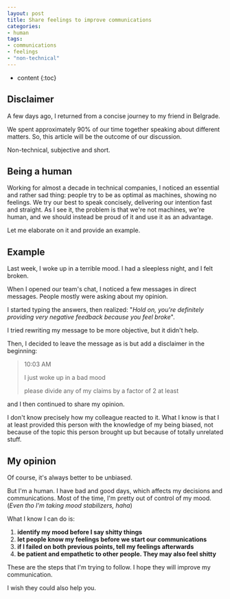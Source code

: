 ```yaml
---
layout: post
title: Share feelings to improve communications
categories:
- human
tags:
- communications
- feelings
- "non-technical"
---
```


* content
{:toc}

## Disclaimer

A few days ago, I returned from a concise journey to my friend in Belgrade.

We spent approximately 90% of our time together speaking about different matters.
So, this article will be the outcome of our discussion.

Non-technical, subjective and short.

## Being a human

Working for almost a decade in technical companies, I noticed an essential and rather sad thing: people try to be as optimal as machines, showing no feelings.
We try our best to speak concisely, delivering our intention fast and straight. As I see it, the problem is that we're not machines, we're human, and we should instead be proud of it and use it as an advantage.

Let me elaborate on it and provide an example.

## Example

Last week, I woke up in a terrible mood. I had a sleepless night, and I felt broken.

When I opened our team's chat, I noticed a few messages in direct messages. People mostly were asking about my opinion.

I started typing the answers, then realized: "_Hold on, you're definitely providing very negative feedback because you feel broke_".

I tried rewriting my message to be more objective, but it didn't help.

Then, I decided to leave the message as is but add a disclaimer in the beginning:

> 10:03 AM
>
> I just woke up in a bad mood
>
> please divide any of my claims by a factor of 2 at least

and I then continued to share my opinion.

I don't know precisely how my colleague reacted to it. What I know is that I at least provided this person with the knowledge of my being biased, not because of the topic this person brought up but because of totally unrelated stuff.

## My opinion

Of course, it's always better to be unbiased.

But I'm a human. I have bad and good days, which affects my decisions and communications.
Most of the time, I'm pretty out of control of my mood. (_Even tho I'm taking mood stabilizers, haha_)

What I know I can do is:
1. **identify my mood before I say shitty things**
2. **let people know my feelings before we start our communications**
3. **if I failed on both previous points, tell my feelings afterwards**
4. **be patient and empathetic to other people. They may also feel shitty**

These are the steps that I'm trying to follow. I hope they will improve my communication.

I wish they could also help you.
